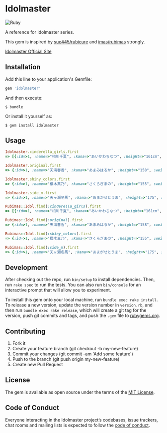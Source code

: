# Idolmaster

![Ruby](https://github.com/hikko624/idolmaster/workflows/Ruby/badge.svg)

A reference for Idolmaster series.

This gem is inspired by [sue445/rubicure](https://github.com/sue445/rubicure) and [imas/rubimas](https://github.com/imas/rubimas/) strongly.

[Idolmaster Official Site](https://idolmaster.jp/about/)

## Installation

Add this line to your application's Gemfile:

```ruby
gem 'idolmaster'
```

And then execute:

    $ bundle

Or install it yourself as:

    $ gem install idolmaster

## Usage

```ruby
Idolmaster.cinderella_girls.first
=> [{:id=>1, :name=>"相川千夏", :kana=>"あいかわちなつ", :height=>"161cm", :weight=>"43kg", :size=>"82/56/85", :birth=>"11月11日", :age=>"23歳", :blood=>"B型", :type=>"cool", :from=>"北海道", :cv=>""}

Idolmaster.original.first
=> {:id=>1, :name=>"天海春香", :kana=>"あまみはるか", :height=>"158", :weight=>"45", :bust=>"83", :waist=>"56", :hip=>"80", :birth=>"4月3日", :age=>"16", :blood=>"O", :from=>"神奈川県", :cv=>"中村繪里子"}

Idolmaster.shiny_colors.first
=> {:id=>1, :name=>"櫻木真乃", :kana=>"さくらぎまの", :height=>"155", :weight=>"48", :bust=>"86", :waist=>"58", :hip=>"88", :birth=>"4月25日", :age=>"16", :blood=>"A", :from=>"東京", :unit=>"イルミネーションスターズ", :cv=>"関根瞳"}

Idolmaster.side_m.first
=> {:id=>1, :name=>"天ヶ瀬冬馬", :kana=>"あまがせとうま", :height=>"175", :wight=>"57", :bust=>"81", :waist=>"65", :hip=>"80", :birth=>"3月3日", :age=>"17", :type=>"フィジカル", :shoes_size=>"25.5", :blood=>"B", :from=>"神奈川", :unit=>"Jupiter", :cv=>"寺島拓篤"}
```


```ruby
Rubimas::Idol.find(:cinderella_girls).first
=> [{:id=>1, :name=>"相川千夏", :kana=>"あいかわちなつ", :height=>"161cm", :weight=>"43kg", :size=>"82/56/85", :birth=>"11月11日", :age=>"23歳", :blood=>"B型", :type=>"cool", :from=>"北海道", :cv=>""}

Rubimas::Idol.find(:original).first
=> {:id=>1, :name=>"天海春香", :kana=>"あまみはるか", :height=>"158", :weight=>"45", :bust=>"83", :waist=>"56", :hip=>"80", :birth=>"4月3日", :age=>"16", :blood=>"O", :from=>"神奈川県", :cv=>"中村繪里子"}

Rubimas::Idol.find(:shiny_colors).first
=> {:id=>1, :name=>"櫻木真乃", :kana=>"さくらぎまの", :height=>"155", :weight=>"48", :bust=>"86", :waist=>"58", :hip=>"88", :birth=>"4月25日", :age=>"16", :blood=>"A", :from=>"東京", :unit=>"イルミネーションスターズ", :cv=>"関根瞳"}

Rubimas::Idol.find(:side_m).first
=> {:id=>1, :name=>"天ヶ瀬冬馬", :kana=>"あまがせとうま", :height=>"175", :wight=>"57", :bust=>"81", :waist=>"65", :hip=>"80", :birth=>"3月3日", :age=>"17", :type=>"フィジカル", :shoes_size=>"25.5", :blood=>"B", :from=>"神奈川", :unit=>"Jupiter", :cv=>"寺島拓篤"}
```

## Development

After checking out the repo, run `bin/setup` to install dependencies. Then, run `rake spec` to run the tests. You can also run `bin/console` for an interactive prompt that will allow you to experiment.

To install this gem onto your local machine, run `bundle exec rake install`. To release a new version, update the version number in `version.rb`, and then run `bundle exec rake release`, which will create a git tag for the version, push git commits and tags, and push the `.gem` file to [rubygems.org](https://rubygems.org).

## Contributing

1. Fork it
2. Create your feature branch (git checkout -b my-new-feature)
3. Commit your changes (git commit -am 'Add some feature')
4. Push to the branch (git push origin my-new-feature)
5. Create new Pull Request

## License

The gem is available as open source under the terms of the [MIT License](http://opensource.org/licenses/MIT).

## Code of Conduct

Everyone interacting in the Idolmaster project’s codebases, issue trackers, chat rooms and mailing lists is expected to follow the [code of conduct](https://github.com/[USERNAME]/idolmaster/blob/master/CODE_OF_CONDUCT.md).
